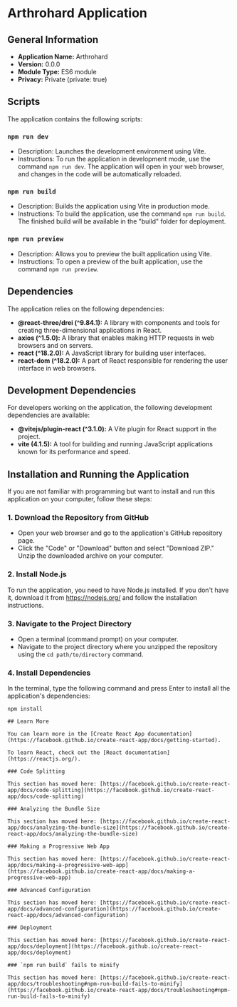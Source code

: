 # Arthrohard Application

## General Information

- **Application Name:** Arthrohard
- **Version:** 0.0.0
- **Module Type:** ES6 module
- **Privacy:** Private (private: true)

## Scripts

The application contains the following scripts:

### `npm run dev`

- Description: Launches the development environment using Vite.
- Instructions: To run the application in development mode, use the command `npm run dev`. The application will open in your web browser, and changes in the code will be automatically reloaded.

### `npm run build`

- Description: Builds the application using Vite in production mode.
- Instructions: To build the application, use the command `npm run build`. The finished build will be available in the "build" folder for deployment.

### `npm run preview`

- Description: Allows you to preview the built application using Vite.
- Instructions: To open a preview of the built application, use the command `npm run preview`.

## Dependencies

The application relies on the following dependencies:

- **@react-three/drei (^9.84.1):** A library with components and tools for creating three-dimensional applications in React.
- **axios (^1.5.0):** A library that enables making HTTP requests in web browsers and on servers.
- **react (^18.2.0):** A JavaScript library for building user interfaces.
- **react-dom (^18.2.0):** A part of React responsible for rendering the user interface in web browsers.

## Development Dependencies

For developers working on the application, the following development dependencies are available:

- **@vitejs/plugin-react (^3.1.0):** A Vite plugin for React support in the project.
- **vite (4.1.5):** A tool for building and running JavaScript applications known for its performance and speed.

## Installation and Running the Application

If you are not familiar with programming but want to install and run this application on your computer, follow these steps:

### 1. Download the Repository from GitHub

- Open your web browser and go to the application's GitHub repository page.
- Click the "Code" or "Download" button and select "Download ZIP." Unzip the downloaded archive on your computer.

### 2. Install Node.js

To run the application, you need to have Node.js installed. If you don't have it, download it from https://nodejs.org/ and follow the installation instructions.

### 3. Navigate to the Project Directory

- Open a terminal (command prompt) on your computer.
- Navigate to the project directory where you unzipped the repository using the `cd path/to/directory` command.

### 4. Install Dependencies

In the terminal, type the following command and press Enter to install all the application's dependencies:

```shell
npm install

## Learn More

You can learn more in the [Create React App documentation](https://facebook.github.io/create-react-app/docs/getting-started).

To learn React, check out the [React documentation](https://reactjs.org/).

### Code Splitting

This section has moved here: [https://facebook.github.io/create-react-app/docs/code-splitting](https://facebook.github.io/create-react-app/docs/code-splitting)

### Analyzing the Bundle Size

This section has moved here: [https://facebook.github.io/create-react-app/docs/analyzing-the-bundle-size](https://facebook.github.io/create-react-app/docs/analyzing-the-bundle-size)

### Making a Progressive Web App

This section has moved here: [https://facebook.github.io/create-react-app/docs/making-a-progressive-web-app](https://facebook.github.io/create-react-app/docs/making-a-progressive-web-app)

### Advanced Configuration

This section has moved here: [https://facebook.github.io/create-react-app/docs/advanced-configuration](https://facebook.github.io/create-react-app/docs/advanced-configuration)

### Deployment

This section has moved here: [https://facebook.github.io/create-react-app/docs/deployment](https://facebook.github.io/create-react-app/docs/deployment)

### `npm run build` fails to minify

This section has moved here: [https://facebook.github.io/create-react-app/docs/troubleshooting#npm-run-build-fails-to-minify](https://facebook.github.io/create-react-app/docs/troubleshooting#npm-run-build-fails-to-minify)
